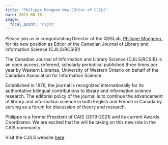 ```yaml
---
title: "Philippe Mongeon New Editor of CJILS"
date: 2023-08-10
image:
  focal_point: 'right'
---
```


Please join us in congratulating Director of the QSSLab, [Philippe Mongeon](https://www.qsslab.ca/author/philippe-mongeon/), for his new position as Editor of the Canadian Journal of Library and Information Science (CJILS/RCSIB)!

The Canadian Journal of Information and Library Science (CJILS/RCSIB) is an open access, refereed, scholarly periodical published three times per year by Western Libraries, University of Western Ontario on behalf of the Canadian Association for Information Science. 

Established in 1976, the journal is recognized internationally for its authoritative bilingual contributions to library and information science research. The editorial policy of the journal is to continue the advancement of library and information science in both English and French in Canada by serving as a forum for discussion of theory and research.

Philippe is a former President of CAIS (2019-2021) and its current Awards Coordinator. We are excited that he will be taking on this new role in the CAIS community.


Visit the CJILS website [here](https://ojs.lib.uwo.ca/index.php/cjils/index).


<!--more-->
